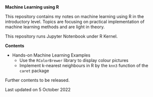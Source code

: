 **Machine Learning using R**

This repository contains my notes on machine learning using R in the introductory level. Topics are focusing on practical implementation of machine learning methods and are light in theory.

This repository runs Jupyter Notenbook under R Kernel.

__Contents__

* Hands-on Machine Learning Examples
  * Use the `RColorBrewer` library to display colour pictures
  * Implement k-nearest neighbours in R by the `knn3` function of the `caret` package

Further contents to be released.

Last updated on 5 October 2022

